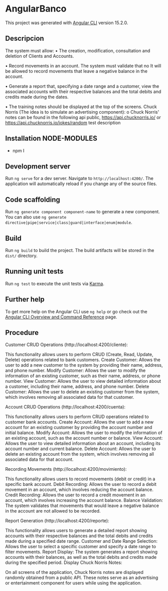 # AngularBanco

This project was generated with [Angular CLI](https://github.com/angular/angular-cli) version 15.2.0.

## Descripcion 

The system must allow:
• The creation, modification, consultation and deletion of Clients and
Accounts.

• Record movements in an account. The system must validate that no
It will be allowed to record movements that leave a negative balance in the
account.

• Generate a report that, specifying a date range and a
customer, view the associated accounts with their respective balances and
the total debits and credits made during the dates.

• The training notes should be displayed at the top of the screens.
Chuck Norris (The idea is to simulate an advertising component):
o Chuck Norris' notes can be found in the following api
public, https://api.chucknorris.io/
or https://api.chucknorris.io/jokes/random
 test description


## Installation NODE-MODULES

- npm I

## Development server

Run `ng serve` for a dev server. Navigate to `http://localhost:4200/`. The application will automatically reload if you change any of the source files.

## Code scaffolding

Run `ng generate component component-name` to generate a new component. You can also use `ng generate directive|pipe|service|class|guard|interface|enum|module`.

## Build

Run `ng build` to build the project. The build artifacts will be stored in the `dist/` directory.

## Running unit tests

Run `ng test` to execute the unit tests via [Karma](https://karma-runner.github.io).


## Further help

To get more help on the Angular CLI use `ng help` or go check out the [Angular CLI Overview and Command Reference](https://angular.io/cli) page.

## Procedure

Customer CRUD Operations (http://localhost:4200/cliente):

This functionality allows users to perform CRUD (Create, Read, Update, Delete) operations related to bank customers.
Create Customer: Allows the user to add a new customer to the system by providing their name, address, and phone number.
Modify Customer: Allows the user to modify the information of an existing customer, such as their name, address, or phone number.
View Customer: Allows the user to view detailed information about a customer, including their name, address, and phone number.
Delete Customer: Allows the user to delete an existing customer from the system, which involves removing all associated data for that customer.

Account CRUD Operations (http://localhost:4200/cuenta):

This functionality allows users to perform CRUD operations related to customer bank accounts.
Create Account: Allows the user to add a new account for an existing customer by providing the account number and initial balance.
Modify Account: Allows the user to modify the information of an existing account, such as the account number or balance.
View Account: Allows the user to view detailed information about an account, including its account number and current balance.
Delete Account: Allows the user to delete an existing account from the system, which involves removing all associated data for that account.

Recording Movements (http://localhost:4200/movimiento):

This functionality allows users to record movements (debit or credit) in a specific bank account.
Debit Recording: Allows the user to record a debit movement in an account, which involves reducing the account balance.
Credit Recording: Allows the user to record a credit movement in an account, which involves increasing the account balance.
Balance Validation: The system validates that movements that would leave a negative balance in the account are not allowed to be recorded.

Report Generation (http://localhost:4200/reporte):

This functionality allows users to generate a detailed report showing accounts with their respective balances and the total debits and credits made during a specified date range.
Customer and Date Range Selection: Allows the user to select a specific customer and specify a date range to filter movements.
Report Display: The system generates a report showing accounts with their balances, as well as the total debits and credits made during the specified period.
Display Chuck Norris Notes:

On all screens of the application, Chuck Norris notes are displayed randomly obtained from a public API.
These notes serve as an advertising or entertainment component for users while using the application.


